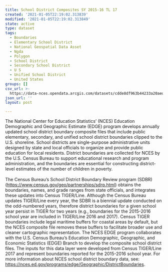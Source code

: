 ```yaml
---
title: School District Composites SY 2015-16 TL 17
created: '2021-01-05T22:19:02.313839'
modified: '2021-01-05T22:19:02.313849'
state: active
type: dataset
tags:
  - Boundaries
  - Elementary School District
  - National Geospatial Data Asset
  - Ngda
  - Polygon
  - School District
  - Secondary School District
  - U S
  - Unified School District
  - United States
groups: []
csv_url: >-
  https://data-nces.opendata.arcgis.com/datasets/cdde8df963b44233a20aedc495fdb20b_0.csv?outSR=%7B%22latestWkid%22%3A4269%2C%22wkid%22%3A4269%7D
json_url: ''
layout: post

---
```

<div style='text-align:Left;'><p style='margin:0 0 0 0;'><span><span>The National Center for Education Statistics’ (NCES) Education Demographic and Geographic Estimate (EDGE) program develops annually updated school district boundary composite files that include public elementary, secondary, and unified school district boundaries clipped to the U.S. shoreline. School districts are single-purpose administrative units designed by state and local officials to organize and provide public education for local residents. District boundaries are collected for NCES by the U.S. Census Bureau to support educational research and program administration, and the boundaries are essential for constructing district-level estimates of the number of children in poverty.</span></span></p><p style='margin:0 0 0 0;'><span><span><br /></span></span></p><p style='margin:0 0 0 0;'><span><span>The Census Bureau’s School District Boundary Review program (SDBR) (</span></span><a href='https://www.census.gov/geo/partnerships/sdrp.html' rel='nofollow ugc'><span><span>https://www.census.gov/geo/partnerships/sdrp.html</span></span></a><span><span>) obtains the boundaries, names, and grade ranges from state officials, and integrates these updates into Census TIGER/Line. Although the Census Bureau updates TIGER/Line every year, the SDBR is a biennial update conducted on the odd-numbered years, therefore district boundaries for a given school year persist in TIGER for two years (e.g., boundaries for the 2015-2016 school year are included in TIGER/Line 2016 and 2017). Census TIGER boundaries include legal maritime buffers for coastal areas by default, but the NCES composite file removes these buffers to facilitate broader use and cleaner cartographic representation. The NCES EDGE program collaborates with the U.S. Census Bureau’s Education Demographic, Geographic, and Economic Statistics (EDGE) Branch to develop the composite school district files. The inputs for this data layer were developed from Census TIGER/Line 2017 and represent boundaries reported for the 2015-2016 school year. For more information about NCES school district boundary data, see:  </span></span><a href='https://nces.ed.gov/programs/edge/Geographic/DistrictBoundaries' rel='nofollow ugc'>https://nces.ed.gov/programs/edge/Geographic/DistrictBoundaries</a><span><span>.  </span></span></p><p></p></div>
